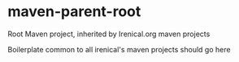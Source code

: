 # maven-parent-root
Root Maven project, inherited by Irenical.org maven projects

Boilerplate common to all irenical's maven projects should go here

